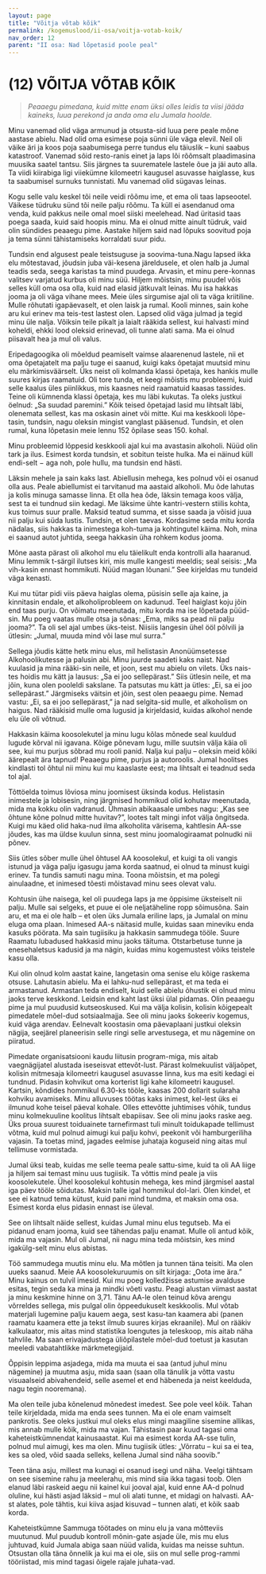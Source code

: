 ```yaml
---
layout: page
title: "Võitja võtab kõik"
permalink: /kogemuslood/ii-osa/voitja-votab-koik/
nav_order: 12
parent: "II osa: Nad lõpetasid poole peal"
---
```


# (12) VÕITJA VÕTAB KÕIK

> *Peaaegu pimedana, kuid mitte enam üksi olles leidis ta viisi jääda kaineks, luua perekond ja anda oma elu Jumala hoolde.*

Minu vanemad olid väga armunud ja otsusta-sid luua pere peale mõne aastase abielu. Nad olid oma esimese poja sünni üle väga elevil. Neil oli väike äri ja koos poja saabumisega perre tundus elu täiuslik – kuni saabus katastroof. Vanemad sõid resto-ranis einet ja laps lõi rõõmsalt plaadimasina muusika saatel tantsu. Siis järgnes ta suurematele lastele õue ja jäi auto alla. Ta viidi kiirabiga ligi viiekümne kilomeetri kaugusel asuvasse haiglasse, kus ta saabumisel surnuks tunnistati. Mu vanemad olid sügavas leinas.

Kogu selle valu keskel tõi neile veidi rõõmu ime, et ema oli taas lapseootel. Väikese tüdruku sünd tõi neile palju rõõmu. Ta küll ei asendanud oma venda, kuid pakkus neile omal moel siiski meelehead. Nad üritasid taas poega saada, kuid said hoopis minu. Ma ei olnud mitte ainult tüdruk, vaid olin sündides peaaegu pime. Aastake hiljem said nad lõpuks soovitud poja ja tema sünni tähistamiseks korraldati suur pidu.

Tundsin end algusest peale teistsuguse ja soovima-tuna.Nagu lapsed ikka elu mõtestavad, jõudsin juba väi-kesena järeldusele, et olen halb ja Jumal teadis seda, seega karistas ta mind puudega. Arvasin, et minu pere-konnas valitsev varjatud kurbus oli minu süü. Hiljem mõistsin, minu puudel võis selles küll oma osa olla, kuid nad elasid jätkuvalt leinas. Mu isa hakkas jooma ja oli väga vihane mees. Meie üles sirgumise ajal oli ta väga kriitiline. Mulle rõhutati igapäevaselt, et olen laisk ja rumal. Kooli minnes, sain kohe aru kui erinev ma teis-test lastest olen. Lapsed olid väga julmad ja tegid minu üle nalja. Võiksin teile pikalt ja laialt rääkida sellest, kui halvasti mind koheldi, ehkki lood oleksid erinevad, oli tunne alati sama. Ma ei olnud piisavalt hea ja mul oli valus.

Eripedagoogika oli mõeldud peamiselt vaimse ala­arenenud lastele, nii et oma õpetajatelt ma palju tuge ei saanud, kuigi kaks õpetajat muutsid minu elu märkimis­väärselt. Üks neist oli kolmanda klassi õpetaja, kes hankis mulle suures kirjas raamatuid. Oli tore tunda, et keegi mõistis mu probleemi, kuid selle kaalus üles piinlikkus, mis kaasnes neid raamatuid kaasas tassides. Teine oli kümnenda klassi õpetaja, kes mu läbi kukutas. Ta oleks justkui öelnud: „Sa suudad paremini.” Kõik teised õpetajad lasid mu lihtsalt läbi, olenemata sellest, kas ma oskasin ainet või mitte. Kui ma keskkooli lõpe-tasin, tundsin, nagu oleksin mingist vanglast pääsenud. Tundsin, et olen rumal, kuna lõpetasin meie lennu 152 õpilase seas 150. kohal.

Minu probleemid lõppesid keskkooli ajal kui ma avastasin alkoholi. Nüüd olin tark ja ilus. Esimest korda tundsin, et sobitun teiste hulka. Ma ei näinud küll endi-selt − aga noh, pole hullu, ma tundsin end hästi.

Läksin mehele ja sain kaks last. Abiellusin mehega, kes polnud või ei osanud olla aus. Peale abiellumist ei tarvitanud ma aastaid alkoholi. Mu õde lahutas ja kolis minuga samasse linna. Et olla hea õde, läksin temaga koos välja, sest ta ei tundnud siin kedagi. Me läksime ühte kantri-vestern stiilis kohta, kus toimus suur pralle. Maksid teatud summa, et sisse saada ja võisid juua nii palju kui süda lustis. Tundsin, et olen taevas. Kordasime seda mitu korda nädalas, siis hakkas ta inimestega koh-tuma ja kohtingutel käima. Noh, mina ei saanud autot juhtida, seega hakkasin üha rohkem kodus jooma.

Mõne aasta pärast oli alkohol mu elu täielikult enda kontrolli alla haaranud. Minu lemmik t-särgil ilutses kiri, mis mulle kangesti meeldis; seal seisis: „Ma vih-kasin ennast hommikuti. Nüüd magan lõunani.” See kirjeldas mu tundeid väga kenasti.

Kui mu tütar pidi viis päeva haiglas olema, püsisin selle aja kaine, ja kinnitasin endale, et alkoholiprobleem on kadunud. Teel haiglast koju jõin end taas purju. On võimatu meenutada, mitu korda ma ise lõpetada püüd-sin. Mu poeg vaatas mulle otsa ja sõnas: „Ema, miks sa pead nii palju jooma?”. Ta oli sel ajal umbes üks-teist. Niisiis langesin ühel ööl põlvili ja ütlesin: „Jumal, muuda mind või lase mul surra.”

Sellega jõudis kätte hetk minu elus, mil helistasin Anonüümsetesse Alkohoolikutesse ja palusin abi. Minu juurde saadeti kaks naist. Nad kuulasid ja mina rääki-sin neile, et joon, sest mu abielu on vilets. Üks nais-tes hoidis mu kätt ja lausus: „Sa ei joo sellepärast.” Siis ütlesin neile, et ma jõin, kuna olen pooleldi sakslane. Ta patsutas mu kätt ja ütles: „Ei, sa ei joo sellepärast.” Järgmiseks väitsin et jõin, sest olen peaaegu pime. Nemad vastu: „Ei, sa ei joo sellepärast,” ja nad selgita-sid mulle, et alkoholism on haigus. Nad rääkisid mulle oma lugusid ja kirjeldasid, kuidas alkohol nende elu üle oli võtnud.

Hakkasin käima koosolekutel ja minu lugu kõlas mõnede seal kuuldud lugude kõrval nii igavana. Kõige põnevam lugu, mille suutsin välja käia oli see, kui mu purjus sõbrad mu rooli panid. Nalja kui palju – oleksin meid kõiki äärepealt ära tapnud! Peaaegu pime, purjus ja autoroolis. Jumal hoolitses kindlasti tol õhtul nii minu kui mu kaaslaste eest; ma lihtsalt ei teadnud seda tol ajal.

Tõttöelda toimus lõviosa minu joomisest üksinda kodus. Helistasin inimestele ja lobisesin, ning järgmised hommikud olid kohutav meenutada, mida ma kokku olin vadranud. Ühmasin abikaasale umbes nagu: „Kas see õhtune kõne polnud mitte huvitav?”, lootes talt mingi infot välja õngitseda. Kuigi mu käed olid haka-nud ilma alkoholita värisema, kahtlesin AA-sse jõudes, kas ma üldse kuulun sinna, sest minu joomalogiraamat polnudki nii põnev.

Siis ütles sõber mulle ühel õhtusel AA koosolekul, et kuigi ta oli vangis istunud ja väga palju igasugu jama korda saatnud, ei olnud ta minust kuigi erinev. Ta tundis samuti nagu mina. Toona mõistsin, et ma polegi ainulaadne, et inimesed tõesti mõistavad minu sees olevat valu.

Kohtusin ühe naisega, kel oli puudega laps ja me õppisime üksteiselt nii palju. Mulle sai selgeks, et puue ei ole neljatäheline ropp sõimusõna. Sain aru, et ma ei ole halb – et olen üks Jumala eriline laps, ja Jumalal on minu eluga oma plaan. Inimesed AA-s näitasid mulle, kuidas saan mineviku enda kasuks pöörata. Ma sain tugiisiku ja hakkasin sammudega tööle. Suure Raamatu lubadused hakkasid minu jaoks täituma. Otstarbetuse tunne ja enesehaletsus kadusid ja ma nägin, kuidas minu kogemustest võiks teistele kasu olla.

Kui olin olnud kolm aastat kaine, langetasin oma senise elu kõige raskema otsuse. Lahutasin abielu. Ma ei lahku-nud sellepärast, et ma teda ei armastanud. Armastan teda endiselt, kuid selle abielu õhustik ei olnud minu jaoks terve keskkond. Leidsin end kaht last üksi ülal pidamas. Olin peaaegu pime ja mul puudusid kutse­oskused. Kui ma välja kolisin, kolisin kõigepealt pimedatele mõel-dud sotsiaalmajja. See oli minu jaoks šokeeriv kogemus, kuid väga arendav. Eelnevalt koostasin oma päevaplaani justkui oleksin nägija, seejärel planeerisin selle ringi selle arvestusega, et mu nägemine on piiratud.

Pimedate organisatsiooni kaudu liitusin program-miga, mis aitab vaegnägijatel alustada iseseisvat ettevõt-lust. Pärast kolmekuulist väljaõpet, kolisin mitmesaja kilomeetri kaugusel asuvasse linna, kus ma esiti kedagi ei tundnud. Pidasin kohvikut oma korterist ligi kahe kilomeetri kaugusel. Kartsin, kõndides hommikul 6.30-ks tööle, kaasas 200 dollarit sularaha kohviku avamiseks. Minu alluvuses töötas kaks inimest, kel-lest üks ei ilmunud kohe teisel päeval kohale. Olles ettevõtte juhtimises võhik, tundus minu kolmekuuline koolitus lihtsalt ebapiisav. See oli minu jaoks raske aeg. Üks proua suurest toiduainete tarnefirmast tuli minult toidukapade tellimust võtma, kuid mul polnud aimugi kui palju kohvi, peekonit või hamburgeriliha vajasin. Ta toetas mind, jagades eelmise juhataja koguseid ning aitas mul tellimuse vormistada.

Jumal üksi teab, kuidas me selle teema peale sattu-sime, kuid ta oli AA liige ja hiljem sai temast minu uus tugiisik. Ta võttis mind peale ja viis koosolekutele. Ühel koosolekul kohtusin mehega, kes mind järgmisel aastal iga päev tööle sõidutas. Maksin talle igal hommikul dol-lari. Olen kindel, et see ei katnud tema kütust, kuid pani mind tundma, et maksin oma osa. Esimest korda elus pidasin ennast ise üleval.

See on lihtsalt näide sellest, kuidas Jumal minu elus tegutseb. Ma ei pidanud enam jooma, kuid see tähendas palju enamat. Mulle oli antud kõik, mida ma vajasin. Mul oli Jumal, nii nagu mina teda mõistsin, kes mind igakülg-selt minu elus abistas.

Töö sammudega muutis minu elu. Ma mõtlen ja tunnen täna teisiti. Ma olen uueks saanud. Meie AA koosolekuruumis on silt kirjaga: „Oota ime ära.” Minu kainus on tulvil imesid. Kui mu poeg kolledžisse astumise avalduse esitas, tegin seda ka mina ja mindki võeti vastu. Peagi alustan viimast aastat ja minu keskmine hinne on 3,71. Tänu AA-le olen teinud kõva arengu võrreldes sellega, mis pulgal olin õppeedukuselt keskkoolis. Mul võtab materjali lugemine palju kauem aega, sest kasu-tan kaamera abi (panen raamatu kaamera ette ja tekst ilmub suures kirjas ekraanile). Mul on rääkiv kalkulaator, mis aitas mind statistika loengutes ja teleskoop, mis aitab näha tahvlile. Ma saan erivajadustega üliõpilastele mõel-dud toetust ja kasutan meeledi vabatahtlikke märkme­tegijaid.

Õppisin leppima asjadega, mida ma muuta ei saa (antud juhul minu nägemine) ja muutma asju, mida saan (saan olla tänulik ja võtta vastu visuaalseid abivahendeid, selle asemel et end häbeneda ja neist keelduda, nagu tegin nooremana).

Ma olen teile juba kõnelenud mõnedest imedest. See pole veel kõik. Tahan teile kirjeldada, mida ma enda sees tunnen. Ma ei ole enam vaimselt pankrotis. See oleks justkui mul oleks elus mingi maagiline sisemine allikas, mis annab mulle kõik, mida ma vajan. Tähistasin paar kuud tagasi oma kaheteistkümnendat kainusaastat. Kui ma esimest korda AA-sse tulin, polnud mul aimugi, kes ma olen. Minu tugiisik ütles: „Võrratu – kui sa ei tea, kes sa oled, võid saada selleks, kellena Jumal sind näha soovib.”

Teen täna asju, millest ma kunagi ei osanud isegi und näha. Veelgi tähtsam on see sisemine rahu ja meele­rahu, mis mind siia ikka tagasi toob. Olen elanud läbi raskeid aegu nii kainel kui jooval ajal, kuid enne AA-d polnud oluline, kui hästi asjad läksid – mul oli alati tunne, et midagi on halvasti. AA-st alates, pole tähtis, kui kiiva asjad kisuvad – tunnen alati, et kõik saab korda.

Kaheteistkümne Sammuga töötades on minu elu ja vana mõtteviis muutunud. Mul puudub kontroll mõnin-gate asjade üle, mis mu elus juhtuvad, kuid Jumala abiga saan nüüd valida, kuidas ma neisse suhtun. Otsustan olla täna õnnelik ja kui ma ei ole, siis on mul selle prog-rammi tööriistad, mis mind tagasi õigele rajale juhata-vad.
